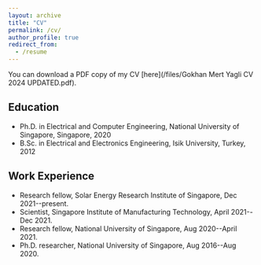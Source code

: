 ```yaml
---
layout: archive
title: "CV"
permalink: /cv/
author_profile: true
redirect_from:
  - /resume
---
```


You can download a PDF copy of my CV [here](/files/Gokhan Mert Yagli CV 2024 UPDATED.pdf).

<h2> Education </h2>

* Ph.D. in Electrical and Computer Engineering, National University of Singapore, Singapore, 2020
* B.Sc. in Electrical and Electronics Engineering, Isik University, Turkey, 2012

<h2> Work Experience </h2>

* Research fellow, Solar Energy Research Institute of Singapore, Dec 2021--present.
* Scientist, Singapore Institute of Manufacturing Technology, April 2021--Dec 2021.
* Research fellow, National University of Singapore, Aug 2020--April 2021.
* Ph.D. researcher, National University of Singapore, Aug 2016--Aug 2020.

<!--
<iframe src="/files/Gokhan Mert Yagli CV 2024 UPDATED.pdf" width="100%" height="1250" frameborder="no" border="0" marginwidth="0" marginheight="0"></iframe>


Skills
======
* Skill 1
* Skill 2
  * Sub-skill 2.1
  * Sub-skill 2.2
  * Sub-skill 2.3
* Skill 3

Publications
======
  <ul>{% for post in site.publications reversed %}
    {% include archive-single-cv.html %}
  {% endfor %}</ul>
  
Talks
======
  <ul>{% for post in site.talks reversed %}
    {% include archive-single-talk-cv.html  %}
  {% endfor %}</ul>
  
Teaching
======
  <ul>{% for post in site.teaching reversed %}
    {% include archive-single-cv.html %}
  {% endfor %}</ul>
  
Service and leadership
======
* Currently signed in to 43 different slack teams
-->